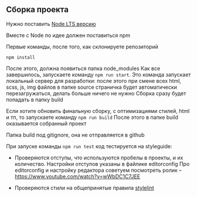 ## Сборка проекта

Нужно поставить [Node LTS версию](https://nodejs.org/en/)


Вместе с Node по идее должен поставиться npm

Первые команды, после того, как склонируете репозиторий

```
npm install
```

После этого, должна появиться папка node_modules
Как все завершилось, запускаете команду `npm run start`.
Это команда запускает локальный сервер для разработки: после этого при смене всех html, scss, js, img файлов в папке
source страничка будет автоматически перезагружаться, делать больше ничего не нужно
Сборка сразу будет попадать в папку build

Если хотите обновить финальную сборку, с оптимизациями стилей, html и тп, то запускаете команду `npm run build`
После этого в папке build оказывается собранный проект

Папка build под gitignore, она не отправляется в github

При запуске команды `npm run test` код тестируется на styleguide:

- Проверяются отступы, что используются пробелы в проекты, и их количество. Настройки отступов указаны в файлике editorconfig
Про editorconfig и настройку редактора советуем посмотреть ролик – https://www.youtube.com/watch?v=wWbDC1C7JEE

- Проверяются стили на общепринятые правила [stylelint](https://stylelint.io/)
